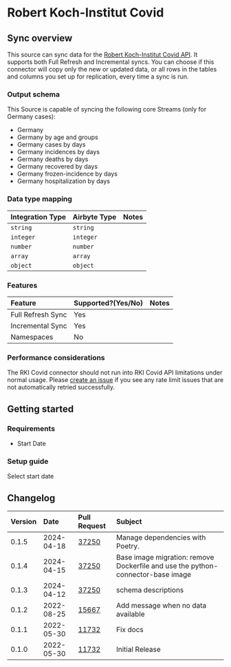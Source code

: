 # Robert Koch-Institut Covid

## Sync overview

This source can sync data for the [Robert Koch-Institut Covid API](https://api.corona-zahlen.org/). It supports both Full Refresh and Incremental syncs. You can choose if this connector will copy only the new or updated data, or all rows in the tables and columns you set up for replication, every time a sync is run.

### Output schema

This Source is capable of syncing the following core Streams (only for Germany cases):

* Germany
* Germany by age and groups
* Germany cases by days
* Germany incidences by days
* Germany deaths by days
* Germany recovered by days
* Germany frozen-incidence by days
* Germany hospitalization by days

### Data type mapping

| Integration Type | Airbyte Type | Notes |
| :--- | :--- | :--- |
| `string` | `string` |  |
| `integer` | `integer` |  |
| `number` | `number` |  |
| `array` | `array` |  |
| `object` | `object` |  |

### Features

| Feature | Supported?\(Yes/No\) | Notes |
| :--- | :--- | :--- |
| Full Refresh Sync | Yes |  |
| Incremental Sync | Yes |  |
| Namespaces | No |  |

### Performance considerations

The RKI Covid connector should not run into RKI Covid API limitations under normal usage. Please [create an issue](https://github.com/airbytehq/airbyte/issues) if you see any rate limit issues that are not automatically retried successfully.

## Getting started

### Requirements

* Start Date 

### Setup guide

Select start date

## Changelog

| Version | Date | Pull Request | Subject |
| :--- | :--- | :--- | :--- |
| 0.1.5 | 2024-04-18 | [37250](https://github.com/airbytehq/airbyte/pull/37250) | Manage dependencies with Poetry. |
| 0.1.4 | 2024-04-15 | [37250](https://github.com/airbytehq/airbyte/pull/37250) | Base image migration: remove Dockerfile and use the python-connector-base image |
| 0.1.3 | 2024-04-12 | [37250](https://github.com/airbytehq/airbyte/pull/37250) | schema descriptions |
| 0.1.2 | 2022-08-25 | [15667](https://github.com/airbytehq/airbyte/pull/15667) | Add message when no data available |
| 0.1.1 | 2022-05-30 | [11732](https://github.com/airbytehq/airbyte/pull/11732) | Fix docs |
| 0.1.0 | 2022-05-30 | [11732](https://github.com/airbytehq/airbyte/pull/11732) | Initial Release |
